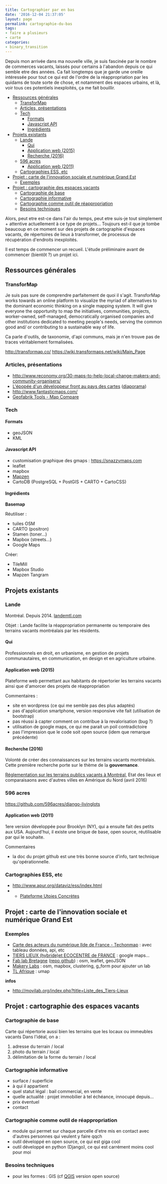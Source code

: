 ```yaml
---
title: Cartographier par en bas
date: '2016-12-04 21:37:05'
layout: page
permalink: cartographie-du-bas
tags:
- faire a plusieurs
- carte
categories:
- binary_transition
---
```


Depuis mon arrivée dans ma nouvelle ville, je suis fascinée par le nombre de commerces vacants, laissés pour certains à l'abandon depuis ce qui semble etre des années. Ca fait longtemps que je garde une oreille intéressée pour tout ce qui est de l'ordre de la réappropriation par les quidams de toute sorte de chose, et notamment des espaces urbains, et là, voir tous ces potentiels inexploités, ça me fait bouillir.

<!--more-->


<!-- TOC depthFrom:2 depthTo:6 withLinks:1 updateOnSave:1 orderedList:0 -->

- [Ressources générales](#ressources-gnrales)
	- [TransforMap](#transformap)
	- [Articles, présentations](#articles-prsentations)
	- [Tech](#tech)
		- [Formats](#formats)
		- [Javascript API](#javascript-api)
		- [Ingrédients](#ingrdients)
- [Projets existants](#projets-existants)
	- [Lande](#lande)
		- [Qui](#qui)
		- [Application web (2015)](#application-web-2015)
		- [Recherche (2016)](#recherche-2016)
	- [596 acres](#596-acres)
		- [Application web (2011)](#application-web-2011)
	- [Cartographies ESS, etc](#cartographies-ess-etc)
- [Projet : carte de l'innovation sociale et numérique Grand Est](#projet-carte-de-linnovation-sociale-et-numrique-grand-est)
	- [Exemples](#exemples)
- [Projet : cartographie des espaces vacants](#projet-cartographie-des-espaces-vacants)
	- [Cartographie de base](#cartographie-de-base)
	- [Cartographie informative](#cartographie-informative)
	- [Cartographie comme outil de réappropriation](#cartographie-comme-outil-de-rappropriation)
	- [Besoins techniques](#besoins-techniques)

<!-- /TOC -->


Alors, peut etre est-ce dans l'air du temps, peut etre suis-je tout simplement + attentive actuellement à ce type de projets... Toujours est-il que je tombe beaucoup en ce moment sur des projets de cartographie d'espaces vacants, de répertoires de lieux à transformer, de processus de récupération d'endroits inexploités.

Il est temps de commencer un recueil. L'étude préliminaire avant de commencer (bientôt ?) un projet ici.

## Ressources générales

### TransforMap

Je suis pas sure de comprendre parfaitement de quoi il s'agit.
TransforMap works towards an online platform to visualize the myriad of alternatives to the dominant economic thinking on a single mapping system. It will give everyone the opportunity to map the initiatives, communities, projects, worker-owned, self-managed, democratically organised companies and other institutions dedicated to meeting people's needs, serving the common good and/ or contributing to a sustainable way of life.

Ca parle d'outils, de taxonomie, d'api communs, mais je n'en trouve pas de traces véritablement formalisées.

http://transformap.co/
https://wiki.transformaps.net/wiki/Main_Page


### Articles, présentations

- http://www.reconomy.org/30-maps-to-help-local-change-makers-and-community-organisers/
- [L'épopée d'un développeur front au pays des cartes](https://www.paris-web.fr/2016/conferences/l-epopee-d-un-developpeur-front-au-pays-des-cartes.php) ([diaporama](https://docs.google.com/presentation/d/1SCyIQAczqyZCQWKS-K8nTVMnVJP6_DLHK3QG9t7ToXc/edit#slide=id.g1132b3dbc3_0_0))
- http://www.fantasticmaps.com/
- [Geofabrik Tools - Map Compare](http://tools.geofabrik.de/)

### Tech

#### Formats

- geoJSON
- KML

#### Javascript API

- customisation graphique des gmaps : https://snazzymaps.com
- leaflet
- mapbox
- [Mapzen](https://mapzen.com/)
- CartoDB  (PostgreSQL + PostGIS + CARTO + CartoCSS)

#### Ingrédients

**Basemap**

Réutiliser :
- tuiles OSM
- CARTO (positron)
- Stamen (toner...)
- Mapbox (streets...)
- Google Maps

Créer:
- TileMill
- Mapbox Studio
- Mapzen Tangram

## Projets existants

### Lande

Montréal.
Depuis 2014.
[landemtl.com](http://www.landemtl.com/)

Objet : Lande facilite la réappropriation permanente ou temporaire des terrains vacants montréalais par les résidents.

#### Qui

Professionnels en droit, en urbanisme, en gestion de projets communautaires, en communication, en design et en agriculture urbaine.

#### Application web (2015)

Plateforme web permettant aux habitants de répertorier les terrains vacants ainsi que d'amorcer des projets de réappropriation

Commentaires :
- site en wordpress (ce qui me semble pas des plus adaptés)
- pas d'application smartphone, version responsive vite fait (utilisation de bootstrap)
- pas réussi à capter comment on contribue à la revalorisation (bug ?)
- utilisation de google maps, ce qui me parait un poil contradictoire
- pas l'impression que le code soit open source (idem que remarque précédente)


#### Recherche (2016)

Volonté de créer des connaissances sur les terrains vacants montréalais. Cette première recherche porte sur le thème de la **gouvernance**.

[Réglementation sur les terrains publics vacants à Montréal](https://www.docdroid.net/JX3RdkI/rglementation-sur-les-terrains-publics-vacants-montral-lande-2016.pdf.html), Etat des lieux et comparaisaons avec d'autres villes en Amérique du Nord (avril 2016)


### 596 acres

https://github.com/596acres/django-livinglots

#### Application web (2011)

1ere version développée pour Brooklyn (NY), qui a ensuite fait des petits aux USA. Aujourd'hui, il existe une brique de base, open source, réutilisable par qui le souhaite.

Commentaires
- la doc du projet github est une très bonne source d'info, tant technique qu'opérationnelle.


### Cartographies ESS, etc

- http://www.apur.org/dataviz/ess/index.html
- - [Plateforme Utoies Concrètes](http://utopies-concretes.org/#/fr/map)


## Projet : carte de l'innovation sociale et numérique Grand Est

### Exemples

- [Carte des acteurs du numérique Ilde de France - Techonmap](http://data.iledefrance.fr/explore/dataset/tech-on-map/?tab=metas&dataChart=eyJxdWVyaWVzIjpbeyJjb25maWciOnsiZGF0YXNldCI6InRlY2gtb24tbWFwIiwib3B0aW9ucyI6eyJ0YWIiOiJhbmFseXplIn19LCJjaGFydHMiOlt7InR5cGUiOiJsaW5lIiwiZnVuYyI6IkNPVU5UIiwiY29sb3IiOiIjZmYwMDAwIn1dLCJ4QXhpcyI6ImNyZWF0aW9ueWVhciIsIm1heHBvaW50cyI6IiIsInRpbWVzY2FsZSI6InllYXIiLCJzb3J0IjoiIn1dLCJ0aW1lc2NhbGUiOiJ5ZWFyIn0%3D&refine.category=Tiers-lieu&location=9,48.73083,2.38541) : avec tableau données, api, etc
- [TIERS LIEUX (hybride)et ECOCENTRE de FRANCE](https://www.google.com/maps/d/viewer?hl=fr&authuser=0&mid=1Nks47bdhbdvJxfCcYyRgh6pbmko) : google maps...
- [Fab lab Bretagne](http://guillaume-rouan.net/blog/2015/10/10/carte-des-fablab-de-bretagne/) ([repo github](https://github.com/grouan/bzh_fablab)) : osm, leaflet, geoJSON
- [Makery Labs](http://www.makery.info/map-labs/) : osm, mapbox, clustering, g_form pour ajouter un lab
- [TL Afrique](https://umap.openstreetmap.fr/fr/map/tiers-lieux-libres-et-open-source-en-afrique-franc_8286#13/12.3619/-1.5110) : umap

**infos**
- http://movilab.org/index.php?title=Liste_des_Tiers-Lieux


## Projet : cartographie des espaces vacants

### Cartographie de base

Carte qui répertorie aussi bien les terrains que les locaux ou immeubles vacants
Dans l'idéal, on a :
1. adresse du terrain / local
2. photo du terrain / local
3. délimitation de la forme du terrain / local

### Cartographie informative

- surface / superficie
- à qui il appartient
- quel statut légal : bail commercial, en vente
- quelle actualité : projet immobilier à tel échéance, innocupé depuis...
- prix éventuel
- contact

### Cartographie comme outil de réappropriation

- module qui permet sur chaque parcelle d'etre mis en contact avec d'autres personnes qui veulent y faire qqch
- outil développé en open source, ce qui est giga cool
- outil développé en python (Django), ce qui est carrément moins cool pour moi

### Besoins techniques

- pour les formes : GIS (cf [QGIS](http://qgis.org/) version open source)
